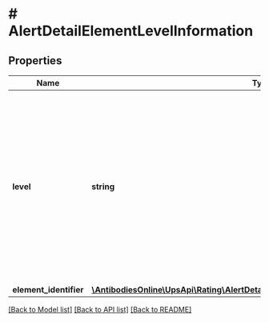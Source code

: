 # # AlertDetailElementLevelInformation

## Properties

Name | Type | Description | Notes
------------ | ------------- | ------------- | -------------
**level** | **string** | Define type of element in request. Possible values are - &#39;H\&quot; for the header details level,  \&quot;S\&quot; for the shipment level, \&quot;P\&quot; for the package level, \&quot;C\&quot; for the commodity level. |
**element_identifier** | [**\AntibodiesOnline\UpsApi\Rating\AlertDetailElementLevelInformationElementIdentifier**](AlertDetailElementLevelInformationElementIdentifier.md) |  | [optional]

[[Back to Model list]](../../README.md#models) [[Back to API list]](../../README.md#endpoints) [[Back to README]](../../README.md)
